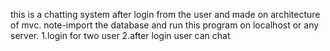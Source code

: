 this is a chatting system after login from the user and made on architecture of mvc.
note-import the database and run this program on localhost or any server.
1.login for two user 
2.after login user can chat 